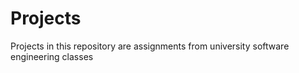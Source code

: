 # Projects
Projects in this repository are assignments from university software engineering classes
